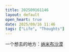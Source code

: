 ```yaml
---
title: 202509161146
layout: default
open_heart: true
date: 2025/09/16 11:46
tags: ["Life", "Thoughts"]
---
```


一个想去的地方：[纳米布沙漠](https://www.bilibili.com/video/BV148p7zKEGb/?share_source=copy_web&vd_source=61409c2dae41a631a59035bdb553efba)